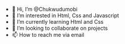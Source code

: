 - 👋 Hi, I’m @Chukwudumobi
- 👀 I’m interested in Html, Css and Javascript
- 🌱 I’m currently learning Html and Css
- 💞️ I’m looking to collaborate on projects
- 📫 How to reach me via email

<!---
Chukwudumobi/Chukwudumobi is a ✨ special ✨ repository because its `README.md` (this file) appears on your GitHub profile.
You can click the Preview link to take a look at your changes.
--->
